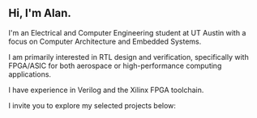 ## Hi, I'm Alan.

I'm an Electrical and Computer Engineering student at UT Austin with a focus on Computer Architecture and Embedded Systems.

I am primarily interested in RTL design and verification, specifically with FPGA/ASIC for both aerospace or high-performance computing applications.

I have experience in Verilog and the Xilinx FPGA toolchain.

I invite you to explore my selected projects below:

<!--
**alanhuybui/alanhuybui** is a ✨ _special_ ✨ repository because its `README.md` (this file) appears on your GitHub profile.

Here are some ideas to get you started:

- 🔭 I’m currently working on ...
- 🌱 I’m currently learning ...
- 👯 I’m looking to collaborate on ...
- 🤔 I’m looking for help with ...
- 💬 Ask me about ...
- 📫 How to reach me: ...
- 😄 Pronouns: ...
- ⚡ Fun fact: ...
-->
